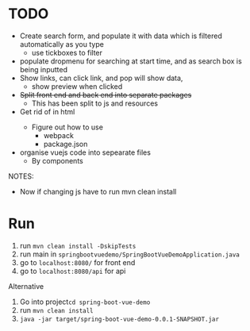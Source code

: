 # TODO

- Create search form, and populate it with data which is filtered automatically as you type
    - use tickboxes to filter
- populate dropmenu for searching at start time, and as search box is being inputted
- Show links, can click link, and pop will show data,
    - show preview when clicked
- ~~Split front end and back end into separate packages~~
    - This has been split to js and resources
- Get rid of <scripts> in html
    - Figure out how to use
        - webpack
        - package.json
- organise vuejs code into sepearate files
   - By components


NOTES:

- Now if changing js have to run mvn clean install

# Run

1. run `mvn clean install -DskipTests`
2. run main in `springbootvuedemo/SpringBootVueDemoApplication.java`
3. go to `localhost:8080/` for front end
4. go to `localhost:8080/api` for api

Alternative
1. Go into project`cd spring-boot-vue-demo`
2. run `mvn clean install`
3. `java -jar target/spring-boot-vue-demo-0.0.1-SNAPSHOT.jar`
